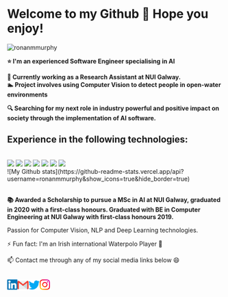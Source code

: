 <h1>Welcome to my Github 👋 Hope you enjoy!</h1>

<p align="left"> <img src=https://komarev.com/ghpvc/?username=ronanmmurphy alt=ronanmmurphy> </p>

**⭐ I'm an experienced Software Engineer specialising in AI**

**🔭  Currently working as a Research Assistant at NUI Galway.<br>
  🏊  Project involves using Computer Vision to detect people in open-water environments**

**🔍 Searching for my next role in industry powerful and positive impact on society through the implementation of AI software.**

<h2>Experience in the following technologies:</h2>
<br>
<code><a href="https://www.python.org/" target="_blank"><img height="50" src="https://www.vectorlogo.zone/logos/python/python-ar21.svg"></a></code>
<code><a href="https://www.tensorflow.org/" target="_blank"><img height="50" src="https://www.vectorlogo.zone/logos/tensorflow/tensorflow-ar21.svg"></a></code>
<code><a href="https://pytorch.org/" target="_blank"><img height="50" src="https://www.vectorlogo.zone/logos/pytorch/pytorch-ar21.svg"></a></code>
<code><a href="https://jupyter.org/" target="_blank"><img height="50" src="https://www.vectorlogo.zone/logos/jupyter/jupyter-ar21.svg"></a></code>
<code><a href="https://analytics.google.com/" target="_blank"><img height="50" src="https://www.vectorlogo.zone/logos/google_analytics/google_analytics-ar21.svg"></a></code>
<code><a href="https://www.mysql.com/" target="_blank"><img height="50" src="https://www.vectorlogo.zone/logos/mysql/mysql-ar21.svg"></a></code>
<code><a href="https://www.json.org/" target="_blank"><img height="50" src="https://www.vectorlogo.zone/logos/json/json-ar21.svg"></a></code>

<br>
![My Github stats](https://github-readme-stats.vercel.app/api?username=ronanmmurphy&show_icons=true&hide_border=true)
<br>
<br>

**📚  Awarded a Scholarship to pursue a MSc in AI at NUI Galway, graduated in 2020 with a first-class honours.
      Graduated with BE in Computer Engineering at NUI Galway with first-class honours 2019.**

Passion for Computer Vision, NLP and Deep Learning technologies. 


⚡ Fun fact: I'm an Irish international Waterpolo Player 🤽 

📫 Contact me through any of my social media links below 😄

<br> 
  <a href="https://www.linkedin.com/in/ronanmmurphy" target="_blank">
   <img align="left" alt="Ronan's LinkedIn | Linkedin" width="24px" src="https://github.com/ronanmmurphy/ronanmmurphy/blob/master/Linkedin.svg" />
  </a>
  <a href="mailto:ronanmmurphy77@gmail.com" target="_blank">
    <img align="left" alt="Ronan's Gmail | Gmail" width="26px" src="https://github.com/ronanmmurphy/ronanmmurphy/blob/master/Gmail.svg" />
  </a>
  <a href="https://twitter.com/ronanmurphy4" target="_blank">
    <img align="left" alt="Ronan's Twitter | Twitter" width="26px" src="https://github.com/ronanmmurphy/ronanmmurphy/blob/master/Twitter.svg" />
  </a>
  <a href="https://www.instagram.com/kingmurf69/" target="_blank">
    <img align="left" alt="Ronan's Instagram| Instagram" width="24px" src="https://github.com/ronanmmurphy/ronanmmurphy/blob/master/Instagram.svg"  />
  </a>
<!--
**ronanmmurphy/ronanmmurphy** is a ✨ _special_ ✨ repository because its `README.md` (this file) appears on your GitHub profile.

Here are some ideas to get you started:

- 🔭 I’m currently working on ...
- 🌱 I’m currently learning ...
- 👯 I’m looking to collaborate on ...
- 🤔 I’m looking for help with ...
- 💬 Ask me about ...
- 📫 How to reach me: ...
- 😄 Pronouns: ...
- ⚡ Fun fact: ...
-->

